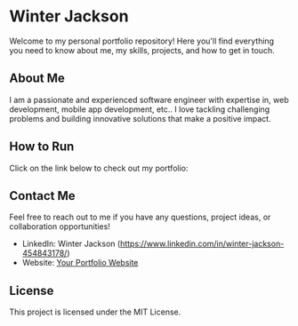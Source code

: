 # Winter Jackson

Welcome to my personal portfolio repository! Here you'll find everything you need to know about me, my skills, projects, and how to get in touch.

## About Me

I am a passionate and experienced software engineer with expertise in, web development, mobile app development, etc.. I love tackling challenging problems and building innovative solutions that make a positive impact.

## How to Run

Click on the link below to check out my portfolio:



## Contact Me

Feel free to reach out to me if you have any questions, project ideas, or collaboration opportunities!

- LinkedIn: Winter Jackson (https://www.linkedin.com/in/winter-jackson-454843178/)
- Website: [Your Portfolio Website](link)

## License

This project is licensed under the MIT License.
